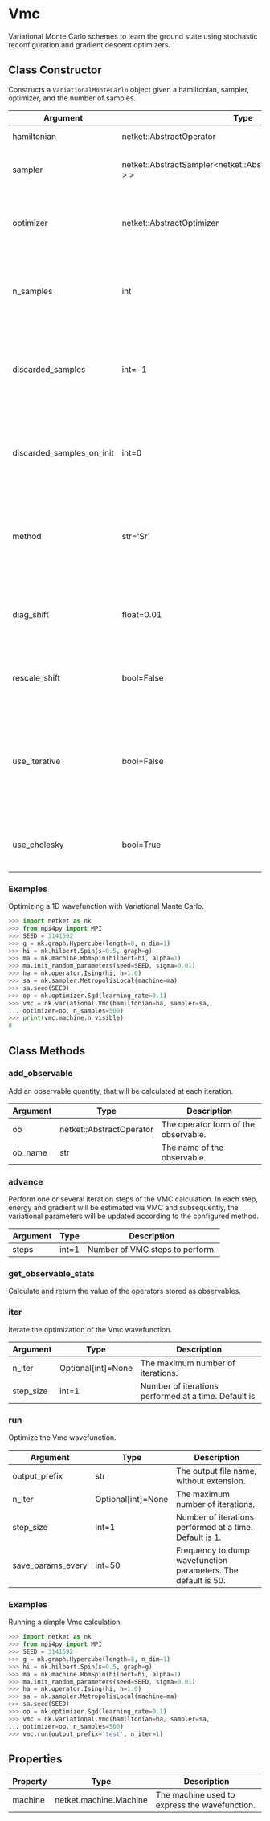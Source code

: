 # Vmc
Variational Monte Carlo schemes to learn the ground state using stochastic reconfiguration and gradient descent optimizers.

## Class Constructor
Constructs a ``VariationalMonteCarlo`` object given a hamiltonian,
sampler, optimizer, and the number of samples.

|        Argument         |                                  Type                                  |                                                                         Description                                                                          |
|-------------------------|------------------------------------------------------------------------|--------------------------------------------------------------------------------------------------------------------------------------------------------------|
|hamiltonian              |netket::AbstractOperator                                                |The hamiltonian of the system.                                                                                                                                |
|sampler                  |netket::AbstractSampler<netket::AbstractMachine<std::complex<double> > >|The sampler object to generate local exchanges.                                                                                                               |
|optimizer                |netket::AbstractOptimizer                                               |The optimizer object that determines how the VMC wavefunction is optimized.                                                                                   |
|n_samples                |int                                                                     |Number of Markov Chain Monte Carlo sweeps to be performed at each step of the optimization.                                                                   |
|discarded_samples        |int=-1                                                                  |Number of sweeps to be discarded at the beginning of the sampling, at each step of the optimization. Default is -1.                                           |
|discarded_samples_on_init|int=0                                                                   |Number of sweeps to be discarded in the first step of optimization, at the beginning of the sampling. The default is 0.                                       |
|method                   |str='Sr'                                                                |The chosen method to learn the parameters of the wave-function. The default is `Sr` (stochastic reconfiguration).                                             |
|diag_shift               |float=0.01                                                              |The regularization parameter in stochastic reconfiguration. The default is 0.01.                                                                              |
|rescale_shift            |bool=False                                                              |Whether to rescale the variational parameters. The default is false.                                                                                          |
|use_iterative            |bool=False                                                              |Whether to use the iterative solver in the Sr method (this is extremely useful when the number of parameters to optimize is very large). The default is false.|
|use_cholesky             |bool=True                                                               |Whether to use cholesky decomposition. The default is true.                                                                                                   |

### Examples
Optimizing a 1D wavefunction with Variational Mante Carlo.

```python
>>> import netket as nk
>>> from mpi4py import MPI
>>> SEED = 3141592
>>> g = nk.graph.Hypercube(length=8, n_dim=1)
>>> hi = nk.hilbert.Spin(s=0.5, graph=g)
>>> ma = nk.machine.RbmSpin(hilbert=hi, alpha=1)
>>> ma.init_random_parameters(seed=SEED, sigma=0.01)
>>> ha = nk.operator.Ising(hi, h=1.0)
>>> sa = nk.sampler.MetropolisLocal(machine=ma)
>>> sa.seed(SEED)
>>> op = nk.optimizer.Sgd(learning_rate=0.1)
>>> vmc = nk.variational.Vmc(hamiltonian=ha, sampler=sa,
... optimizer=op, n_samples=500)
>>> print(vmc.machine.n_visible)
8

```




## Class Methods 
### add_observable
Add an observable quantity, that will be calculated at each
iteration.

|Argument|          Type          |            Description             |
|--------|------------------------|------------------------------------|
|ob      |netket::AbstractOperator|The operator form of the observable.|
|ob_name |str                     |The name of the observable.         |

### advance
Perform one or several iteration steps of the VMC calculation. In each step,
energy and gradient will be estimated via VMC and subsequently, the variational
parameters will be updated according to the configured method.

|Argument|Type |          Description          |
|--------|-----|-------------------------------|
|steps   |int=1|Number of VMC steps to perform.|

### get_observable_stats
Calculate and return the value of the operators stored as observables.




### iter
Iterate the optimization of the Vmc wavefunction.

|Argument |       Type       |                    Description                     |
|---------|------------------|----------------------------------------------------|
|n_iter   |Optional[int]=None|The maximum number of iterations.                   |
|step_size|int=1             |Number of iterations performed at a time. Default is|

### run
Optimize the Vmc wavefunction.

|    Argument     |       Type       |                         Description                         |
|-----------------|------------------|-------------------------------------------------------------|
|output_prefix    |str               |The output file name, without extension.                     |
|n_iter           |Optional[int]=None|The maximum number of iterations.                            |
|step_size        |int=1             |Number of iterations performed at a time. Default is 1.      |
|save_params_every|int=50            |Frequency to dump wavefunction parameters. The default is 50.|

### Examples
Running a simple Vmc calculation.


```python
>>> import netket as nk
>>> from mpi4py import MPI
>>> SEED = 3141592
>>> g = nk.graph.Hypercube(length=8, n_dim=1)
>>> hi = nk.hilbert.Spin(s=0.5, graph=g)
>>> ma = nk.machine.RbmSpin(hilbert=hi, alpha=1)
>>> ma.init_random_parameters(seed=SEED, sigma=0.01)
>>> ha = nk.operator.Ising(hi, h=1.0)
>>> sa = nk.sampler.MetropolisLocal(machine=ma)
>>> sa.seed(SEED)
>>> op = nk.optimizer.Sgd(learning_rate=0.1)
>>> vmc = nk.variational.Vmc(hamiltonian=ha, sampler=sa,
... optimizer=op, n_samples=500)
>>> vmc.run(output_prefix='test', n_iter=1)


```




## Properties

|Property|         Type         |                 Description                  |
|--------|----------------------|----------------------------------------------|
|machine |netket.machine.Machine| The machine used to express the wavefunction.|
